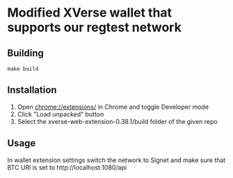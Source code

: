# Modified XVerse wallet that supports our regtest network

## Building

```
make build
```

## Installation

1. Open [chrome://extensions/](chrome://extensions/) in Chrome and toggle Developer mode
2. Click "Load unpacked" button
3. Select the xverse-web-extension-0.38.1/build folder of the given repo

## Usage

In wallet extension settings switch the network to Signet and make sure that BTC URl is set to http://localhost:1080/api

